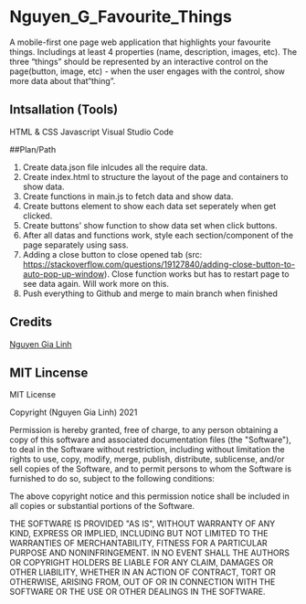 # Nguyen_G_Favourite_Things
A mobile-first one page web application that highlights your favourite things. Includings at least 4 properties (name, description, images, etc). The three “things” should be represented by an interactive control on the page(button, image, etc) - when the user engages with the control, show more data about that“thing”.

## Intsallation (Tools)
HTML & CSS
Javascript
Visual Studio Code

##Plan/Path
1. Create data.json file inlcudes all the require data.
2. Create index.html to structure the layout of the page and containers to show data.
3. Create functions in main.js to fetch data and show data.
4. Create buttons element to show each data set seperately when get clicked.
5. Create buttons' show function to show data set when click buttons.
6. After all datas and functions work, style each section/component of the page separately using sass.
7. Adding a close button to close opened tab (src: https://stackoverflow.com/questions/19127840/adding-close-button-to-auto-pop-up-window). Close function works but has to restart page to see data again. Will work more on this.
8. Push everything to Github and merge to main branch when finished

## Credits

[Nguyen Gia Linh](https://github.com/Ery205275)

## MIT Lincense
MIT License

Copyright (Nguyen Gia Linh) 2021 

Permission is hereby granted, free of charge, to any person obtaining a copy
of this software and associated documentation files (the "Software"), to deal
in the Software without restriction, including without limitation the rights
to use, copy, modify, merge, publish, distribute, sublicense, and/or sell
copies of the Software, and to permit persons to whom the Software is
furnished to do so, subject to the following conditions:

The above copyright notice and this permission notice shall be included in all
copies or substantial portions of the Software.

THE SOFTWARE IS PROVIDED "AS IS", WITHOUT WARRANTY OF ANY KIND, EXPRESS OR
IMPLIED, INCLUDING BUT NOT LIMITED TO THE WARRANTIES OF MERCHANTABILITY,
FITNESS FOR A PARTICULAR PURPOSE AND NONINFRINGEMENT. IN NO EVENT SHALL THE
AUTHORS OR COPYRIGHT HOLDERS BE LIABLE FOR ANY CLAIM, DAMAGES OR OTHER
LIABILITY, WHETHER IN AN ACTION OF CONTRACT, TORT OR OTHERWISE, ARISING FROM,
OUT OF OR IN CONNECTION WITH THE SOFTWARE OR THE USE OR OTHER DEALINGS IN THE
SOFTWARE.
